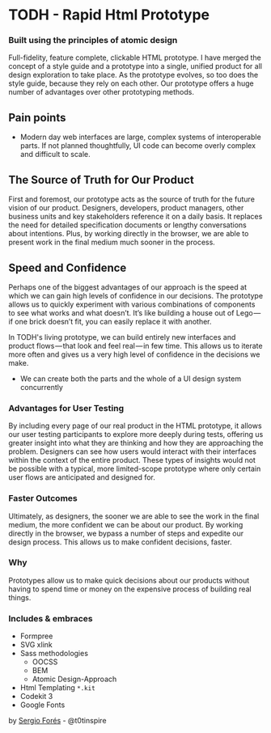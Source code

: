 # TODH - Rapid Html Prototype
### Built using the principles of atomic design

Full-fidelity, feature complete, clickable HTML prototype. I have merged the concept of a style guide and a prototype into a single, unified product for all design exploration to take place. As the prototype evolves, so too does the style guide, because they rely on each other. Our prototype offers a huge number of advantages over other prototyping methods.

## Pain points
- Modern day web interfaces are large, complex systems of interoperable parts. If not planned thoughtfully, UI code can become overly complex and difficult to scale.

## The Source of Truth for Our Product

First and foremost, our prototype acts as the source of truth for the future vision of our product. Designers, developers, product managers, other business units and key stakeholders reference it on a daily basis. It replaces the need for detailed specification documents or lengthy conversations about intentions. Plus, by working directly in the browser, we are able to present work in the final medium much sooner in the process.

## Speed and Confidence
Perhaps one of the biggest advantages of our approach is the speed at which we can gain high levels of confidence in our decisions. The prototype allows us to quickly experiment with various combinations of components to see what works and what doesn’t. It’s like building a house out of Lego — if one brick doesn’t fit, you can easily replace it with another.

In TODH's living prototype, we can build entirely new interfaces and product flows — that look and feel real — in few time. This allows us to iterate more often and gives us a very high level of confidence in the decisions we make.

  - We can create both the parts and the whole of a UI design system concurrently

### Advantages for User Testing

By including every page of our real product in the HTML prototype, it allows our user testing participants to explore more deeply during tests, offering us greater insight into what they are thinking and how they are approaching the problem. Designers can see how users would interact with their interfaces within the context of the entire product. These types of insights would not be possible with a typical, more limited-scope prototype where only certain user flows are anticipated and designed for.

### Faster Outcomes
Ultimately, as designers, the sooner we are able to see the work in the final medium, the more confident we can be about our product. By working directly in the browser, we bypass a number of steps and expedite our design process. This allows us to make confident decisions, faster.

### Why
Prototypes allow us to make quick decisions about our products without having to spend time or money on the expensive process of building real things.

### Includes & embraces
- Formpree
- SVG xlink
- Sass methodologies
  - OOCSS
  - BEM
  - Atomic Design-Approach
- Html Templating `*.kit`
- Codekit 3
- Google Fonts


by [Sergio Forés](http://sergiofores.es) - @t0tinspire
